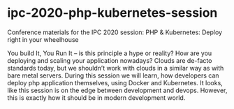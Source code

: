 # ipc-2020-php-kubernetes-session
Conference materials for the IPC 2020 session: PHP &amp; Kubernetes: Deploy right in your wheelhouse

You build It, You Run It – is this principle a hype or reality? How are you deploying and scaling your application nowadays? Clouds are de-facto standards today, but we shouldn’t work with clouds in a similar way as with bare metal servers. During this session we will learn, how developers can deploy php application themselves, using Docker and Kubernetes. It looks, like this session is on the edge between development and devops. However, this is exactly how it should be in modern development world.
